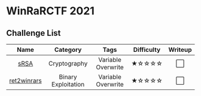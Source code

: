 # WinRaRCTF 2021

## Challenge List
| Name                           | Category             | Tags                                        | Difficulty  | Writeup  |
|:------------------------------:|:--------------------:|:-------------------------------------------:|:-----------:|:--------:|
| [sRSA](crypto/sRSA)            | Cryptography         | Variable Overwrite                          | ★☆☆☆☆    | ⬜       |
| [ret2winrars](pwn/ret2winrars) | Binary Exploitation  | Variable Overwrite                          | ★☆☆☆☆    | ⬜       |
